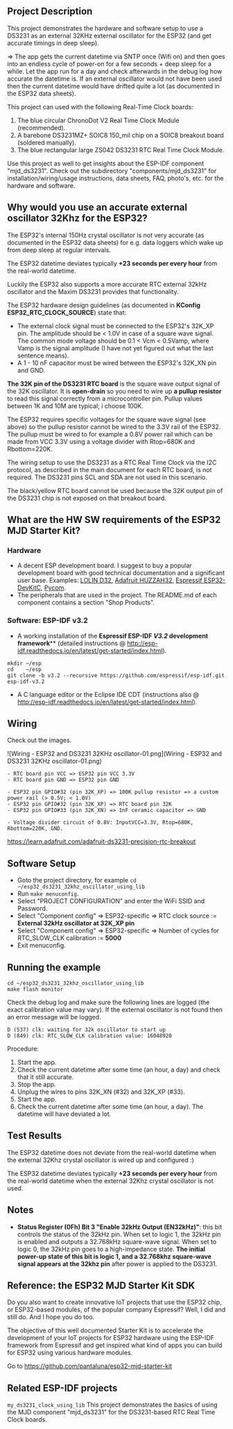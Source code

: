## Project Description
This project demonstrates the hardware and software setup to use a DS3231 as an external 32KHz external oscillator for the ESP32 (and get accurate timings in deep sleep).

=> The app gets the current datetime via SNTP once (Wifi on) and then goes into an endless cycle of power-on for a few seconds + deep sleep for a while. Let the app run for a day and check afterwards in the debug log how accurate the datetime is. If an external  oscillator would not have been used then the current datetime would have drifted quite a lot (as documented in the ESP32 data sheets).



This project can used with the following Real-Time Clock boards:

1. The blue circular ChronoDot V2 Real Time Clock Module (recommended).
2. A barebone DS3231MZ+ SOIC8 150_mil chip on a SOIC8 breakout board (soldered manually).
3. The blue rectangular large ZS042 DS3231 RTC Real Time Clock Module.



Use this project as well to get insights about the ESP-IDF component "mjd_ds3231". Check out the subdirectory "components/mjd_ds3231" for installation/wiring/usage instructions, data sheets, FAQ, photo's, etc. for the hardware and software.



## Why would you use an accurate external oscillator 32Khz for the ESP32?

The ESP32's internal 150Hz crystal oscillator is not very accurate  (as documented in the ESP32 data sheets) for e.g. data loggers which wake up from deep sleep at regular intervals.

The ESP32 datetime deviates typically **+23 seconds per every hour** from the real-world datetime.



Luckily the ESP32 also supports a more accurate RTC external 32kHz oscillator and the Maxim DS3231 provides that functionality.

The ESP32 hardware design guidelines (as documented in **KConfig ESP32_RTC_CLOCK_SOURCE**) state that:

- The external clock signal must be connected to the ESP32's 32K_XP pin. The amplitude should be < 1.0V in case of a square wave signal. The common mode voltage should be 0.1 < Vcm < 0.5Vamp, where Vamp is the signal amplitude (I have not yet figured out what the last sentence means).
- A 1 - 10 nF capacitor must be wired between the ESP32's 32K_XN pin and GND.



**The 32K pin of the DS3231 RTC board** is the square wave output signal of the 32K oscillator. It is **open-drain** so you need to wire up **a  pullup resistor** to read this signal correctly from a microcontroller pin. Pullup values between 1K and 10M are typical; i choose 100K.

The ESP32 requires specific voltages for the square wave signal (see above) so the pullup resistor cannot be wired to the 3.3V rail of the ESP32. The pullup must be wired to for example a 0.8V power rail which can be made from VCC 3.3V using a voltage divider with Rtop=680K and Rbottom=220K.

The wiring setup to use the DS3231 as a RTC Real Time Clock via the I2C protocol, as described in the main document for each RTC board, is not required. The DS3231 pins SCL and SDA are not used in this scenario.

The black/yellow RTC board cannot be used because the 32K output pin of the DS3231 chip is not exposed on that breakout board.



## What are the HW SW requirements of the ESP32 MJD Starter Kit?

### Hardware

- A decent ESP development board. I suggest to buy a popular development board with good technical documentation and a significant user base. Examples: [LOLIN D32](https://wiki.wemos.cc/products:d32:d32),  [Adafruit HUZZAH32](https://www.adafruit.com/product/3405),  [Espressif ESP32-DevKitC](http://espressif.com/en/products/hardware/esp32-devkitc/overview), [Pycom](https://pycom.io/hardware/).
- The peripherals that are used in the project. The README.md of each component contains a section "Shop Products".



### Software: ESP-IDF v3.2

- A working installation of the **Espressif ESP-IDF *V3.2* development framework**** (detailed instructions @ http://esp-idf.readthedocs.io/en/latest/get-started/index.html).

```
mkdir ~/esp
cd    ~/esp
git clone -b v3.2 --recursive https://github.com/espressif/esp-idf.git esp-idf-v3.2
```

- A C language editor or the Eclipse IDE CDT (instructions also @ http://esp-idf.readthedocs.io/en/latest/get-started/index.html).



## Wiring

Check out the images.

![Wiring - ESP32 and DS3231 32KHz oscillator-01.png](Wiring - ESP32 and DS3231 32KHz oscillator-01.png)

```
- RTC board pin VCC => ESP32 pin VCC 3.3V
- RTC board pin GND => ESP32 pin GND

- ESP32 pin GPIO#32 (pin 32K_XP) => 100K pullup resistor => a custom power rail (> 0.5V; < 1.0V)
- ESP32 pin GPIO#32 (pin 32K_XP) => RTC board pin 32K
- ESP32 pin GPIO#33 (pin 32K_XN) => 1nF ceramic capacitor => GND

- Voltage divider circuit of 0.8V: InputVCC=3.3V, Rtop=680K, Rbottom=220K, GND.
```

https://learn.adafruit.com/adafruit-ds3231-precision-rtc-breakout



## Software Setup

- Goto the project directory, for example 
  `cd ~/esp32_ds3231_32khz_oscillator_using_lib`
- Run `make menuconfig`.
- Select "PROJECT CONFIGURATION" and enter the WiFi SSID and Password.
- Select "Component config"  => ESP32-specific  => RTC clock source := **External 32kHz oscillator at 32K_XP pin**
- Select "Component config"  => ESP32-specific  => Number of cycles for RTC_SLOW_CLK calibration := **5000**
- Exit menuconfig.



## Running the example
```
cd ~/esp32_ds3231_32khz_oscillator_using_lib
make flash monitor
```



Check the debug log and make sure the following lines are logged (the exact calibration value may vary). If the external oscillator is not found then an error message will be logged.

```
D (537) clk: waiting for 32k oscillator to start up
D (849) clk: RTC_SLOW_CLK calibration value: 16048920
```



Procedure:

1. Start the app.
2. Check the current datetime after some time (an hour, a day) and check that it still accurate.
3. Stop the app.
4. Unplug the wires to pins 32K_XN (#32) and 32K_XP (#33).
5. Start the app.
6. Check the current datetime after some time (an hour, a day). The datetime will have deviated a lot.



## Test Results

The ESP32 datetime does not deviate from the real-world datetime when the external 32Khz crystal oscillator is wired up and configured :)

The ESP32 datetime deviates typically **+23 seconds per every hour** from the real-world datetime when the external 32Khz crystal oscillator is not used.



## Notes

- **Status Register (0Fh) Bit 3 "Enable 32kHz Output (EN32kHz)"**: this bit controls the status of the 32kHz pin. When set to logic 1, the 32kHz pin is enabled and outputs a 32.768kHz square-wave signal. When set to logic 0, the 32kHz pin goes to a high-impedance state. **The initial power-up state of this bit is logic 1, and a 32.768khz square-wave signal appears at the 32khz pin** after power is applied to the DS3231.



## Reference: the ESP32 MJD Starter Kit SDK

Do you also want to create innovative IoT projects that use the ESP32 chip, or ESP32-based modules, of the popular company Espressif? Well, I did and still do. And I hope you do too.

The objective of this well documented Starter Kit is to accelerate the development of your IoT projects for ESP32 hardware using the ESP-IDF framework from Espressif and get inspired what kind of apps you can build for ESP32 using various hardware modules.

Go to https://github.com/pantaluna/esp32-mjd-starter-kit



## Related ESP-IDF projects

`my_ds3231_clock_using_lib` This project demonstrates the basics of using the MJD component "mjd_ds3231" for the DS3231-based RTC Real Time Clock boards.

